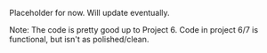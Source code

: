 Placeholder for now. Will update eventually.

Note: The code is pretty good up to Project 6. Code in project 6/7 is functional, but isn't as polished/clean.